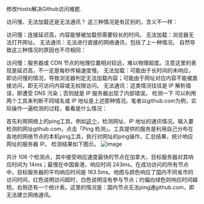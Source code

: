 修改Hosts解决Github访问难题.

访问慢、无法加载还是无法通讯？
这三种情况是有区别的，含义不一样：

访问慢：连接延迟高，内容能够被加载但需要较长的时间。
无法加载：浏览器无法打开网址。
无法通讯：无法进行直接的网络通讯，包括了上一种情况。
自然导致这三种情况的原因也不尽相同：

访问慢：服务器或 CDN 节点的地理位置相对较远，难以物理超度。注意这里的表现是延迟高，不一定是每秒传输速度慢。
无法加载：可能由于长时间的未响应，即访问慢的情况，导致浏览器判定无法加载内容；可能由于网址对应内容不能被直接访问，即无可访问内容或无权限访问。
无法通讯：这类情况往往是 IP 解析错误，即遭受 DNS 污染；否则就是 IP 服务器出现了内部错误。
检测一下
可以利用两个工具来判断不同域名或 IP 地址是上述那种情况。笔者以github.com为例，实际操作一遍检测的过程，看看是什么情况：

首先利用网络上的ping工具，例如[这个](https://ping.chinaz.com/)，检测网址、IP 地址的通讯情况。输入要检测的网址github.com，点击「Ping 检测」。工具提供的服务是利用自己分布在各地的网络节点的本机ping工具，执行对网址的ping操作，汇总结果，统计响应网址的服务器 IP。
检测结果如下图示。
![image](https://user-images.githubusercontent.com/4476837/154513531-11987b4d-5de9-4876-8a0e-ca6fa22faab1.png)

共计 106 个检测点，其中接受响应速度最快的节点在加拿大，目标服务器对其响应时间为 14ms；最慢在中国香港，响应时间 243ms。在成功访问的所有节点中，目标服务器的平均响应时间是 163.5ms。地图与颜色响应了国内不同省市的访问时间，红色说明访问超时，白色说明没有参与节点；约偏向绿色则响应时间越短。右侧还有一个统计表。这里的情况是：国内节点无法ping通github.com，即无法建立网络通讯。
